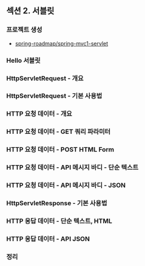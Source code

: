 ## 섹션 2. 서블릿

### 프로젝트 생성

- <a href="https://github.com/spring-roadmap/spring-mvc1-servlet">spring-roadmap/spring-mvc1-servlet</a>

### Hello 서블릿

### HttpServletRequest - 개요

### HttpServletRequest - 기본 사용법

### HTTP 요청 데이터 - 개요

### HTTP 요청 데이터 - GET 쿼리 파라미터

### HTTP 요청 데이터 - POST HTML Form

### HTTP 요청 데이터 - API 메시지 바디 - 단순 텍스트

### HTTP 요청 데이터 - API 메시지 바디 - JSON

### HttpServletResponse - 기본 사용법

### HTTP 응답 데이터 - 단순 텍스트, HTML

### HTTP 응답 데이터 - API JSON

### 정리

